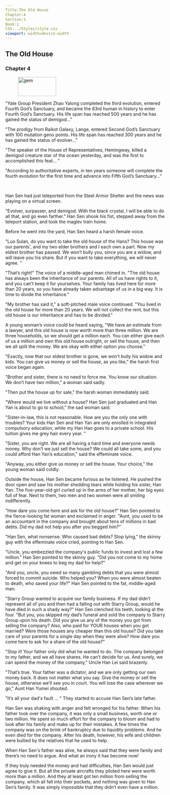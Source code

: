 ```yaml
---
Title:The Old House 
Chapter:4 
Section:1 
Book:1 
CSS:../Styles/style.css 
viewport: width=device-width
---
```

  
## The Old House
### Chapter 4
  
<figure>
	<img src="../Images/gem.gif" alt="gem" id="gem" width="120" height="60" />
</figure>
  

  
<div class="article-reply">
  <p>"Yate Group President Zhao Yalong completed the third evolution, entered Fourth God’s Sanctuary, and became the 83rd human in history to enter Fourth God’s Sanctuary. His life span has reached 500 years and he has gained the status of demigod…"</p>
  <p>"The prodigy from Raikot Galaxy, Lange, entered Second God’s Sanctuary with 100 mutation geno points. His life span has reached 300 years and he has gained the status of evolver..."</p>
  <p>"The speaker of the House of Representatives, Hemingway, killed a demigod creature star of the ocean yesterday, and was the first to accomplished this feat... "</p>
  <p>"According to authoritative experts, in ten years someone will complete the fourth evolution for the first time and advance into Fifth God’s Sanctuary..."</p>
</div>
<br>

Han Sen had just teleported from the Steel Armor Shelter and the news was playing on a virtual screen.

"Evolver, surpasser, and demigod. With the black crystal, I will be able to do all that, and go even farther." Han Sen shook his fist, stepped away from the teleport station, and took the maglev train home.

Before he went into the yard, Han Sen heard a harsh female voice.

"Luo Sulan, do you want to take the old house of the Hans? This house was our parents', and my two elder brothers and I each own a part. Now my eldest brother has passed. We won’t bully you, since you are a widow, and will leave you his share. But if you want to take everything, we will never agree. "

"That’s right!" The voice of a middle-aged man chimed in. "The old house has always been the inheritance of our parents. All of us have rights to it, and you can’t keep it for yourselves. Your family has lived here for more than 20 years, so you have already taken advantage of us in a big way. It is time to divide the inheritance."

"My brother has said it," a soft-pitched male voice continued. "You lived in the old house for more than 20 years. We will not collect the rent, but this old house is our inheritance and has to be divided."

A young woman’s voice could be heard saying, "We have an estimate from a lawyer, and this old house is now worth more than three million. We are three households, so we should get a million each. You can either give each of us a million and own this old house outright, or sell the house, and then we all split the money. We are okay with either option you choose."

"Exactly, now that our eldest brother is gone, we won’t bully his widow and kids. You can give us money or sell the house, as you like," the harsh first voice began again.

"Brother and sister, there is no need to force me. You know our situation. We don’t have two million," a woman said sadly.

"Then put the house up for sale," the harsh woman immediately said.

"Where would we live without a house? Han Sen just graduated and Han Yan is about to go to school," the sad woman said.

"Sister-in-law, this is not reasonable. How are you the only one with troubles? Your kids Han Sen and Han Yan are only enrolled in integrated compulsory education, while my Han Hao goes to a private school. His tuition gives me grey hair every year. "

"Sister, you are right. We are all having a hard time and everyone needs money. Why don’t we just sell the house? We could all take some, and you could afford Han Yan’s education," said the effeminate voice.

"Anyway, you either give us money or sell the house. Your choice," the young woman said coldly.

Outside the house, Han Sen became furious as he listened. He pushed the door open and saw his mother shedding tears while holding his sister, Han Yan. The five-year-old girl curled up in the arms of her mother, her big eyes full of fear. Next to them, two men and two women were all smiling indifferently.

"How dare you come here and ask for the old house?" Han Sen pointed to the fierce-looking fat woman and exclaimed in anger. "Aunt, you used to be an accountant in the company and brought about tens of millions in bad debts. Did my dad not help you after you begged him?"

"Han Sen, what nonsense. Who caused bad debts? Stop lying," the skinny guy with the effeminate voice cried, pointing to Han Sen.

"Uncle, you embezzled the company's public funds to invest and lost a few million." Han Sen pointed to the skinny guy. "Did you not come to my home and get on your knees to beg my dad for help?"

"And you, uncle, you owed so many gambling debts that you were almost forced to commit suicide. Who helped you? When you were almost beaten to death, who saved your life?" Han Sen pointed to the fat, middle-aged man.

"Starry Group wanted to acquire our family business. If my dad didn’t represent all of you and then had a falling out with Starry Group, would he have died in such a shady way?" Han Sen clenched his teeth, looking at the four. "But you, you skipped my dad’s funeral and sold the company to Starry Group upon his death. Did you give us any of the money you got from selling the company? Also, who paid for YOUR houses when you got married? Were those houses any cheaper than this old house? Did you take care of your parents for a single day when they were alive? How dare you come here to ask for a share of the old house?"

"Stop it! Your father only did what he wanted to do. The company belonged to my father, and we all have shares. He can’t decide for us. And surely, we can spend the money of the company," Uncle Han Lei said brazenly.

"That’s true. Your father was a dictator, and we are only getting our own money back. It does not matter what you say. Give the money or sell the house, otherwise we’ll see you in court. You will lose the case wherever we go," Aunt Han Yumei shouted.

"It’s all your dad's fault … " They started to accuse Han Sen’s late father.

Han Sen was shaking with anger and felt wronged for his father. When his father took over the company, it was only a small business, worth one or two million. He spent so much effort for the company to bloom and had to look after his family and make up for their mistakes. A few times the company was on the brink of bankruptcy due to liquidity problems. And he even died for the company. After his death, however, his wife and children were bullied by the relatives that he used to help.

When Han Sen's father was alive, he always said that they were family and there’s no need to argue. And what an irony it has become now!

If they truly needed the money and had difficulties, Han Sen would just agree to give it. But all the private aircrafts they piloted here were worth more than a million. And they at least got ten million from selling the company, which all fell into their pockets, and nothing was given to Han Sen’s family. It was simply impossible that they didn’t even have a million.